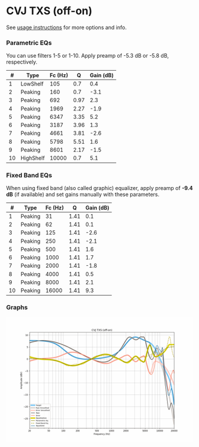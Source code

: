 # CVJ TXS (off-on)
See [usage instructions](https://github.com/jaakkopasanen/AutoEq#usage) for more options and info.

### Parametric EQs
You can use filters 1-5 or 1-10. Apply preamp of -5.3 dB or -5.8 dB, respectively.

|   # | Type      |   Fc (Hz) |    Q |   Gain (dB) |
|-----|-----------|-----------|------|-------------|
|   1 | LowShelf  |       105 | 0.7  |         0.4 |
|   2 | Peaking   |       160 | 0.7  |        -3.1 |
|   3 | Peaking   |       692 | 0.97 |         2.3 |
|   4 | Peaking   |      1969 | 2.27 |        -1.9 |
|   5 | Peaking   |      6347 | 3.35 |         5.2 |
|   6 | Peaking   |      3187 | 3.96 |         1.3 |
|   7 | Peaking   |      4661 | 3.81 |        -2.6 |
|   8 | Peaking   |      5798 | 5.51 |         1.6 |
|   9 | Peaking   |      8601 | 2.17 |        -1.5 |
|  10 | HighShelf |     10000 | 0.7  |         5.1 |

### Fixed Band EQs
When using fixed band (also called graphic) equalizer, apply preamp of **-9.4 dB** (if available) and set gains manually with these parameters.

|   # | Type    |   Fc (Hz) |    Q |   Gain (dB) |
|-----|---------|-----------|------|-------------|
|   1 | Peaking |        31 | 1.41 |         0.1 |
|   2 | Peaking |        62 | 1.41 |         0.1 |
|   3 | Peaking |       125 | 1.41 |        -2.6 |
|   4 | Peaking |       250 | 1.41 |        -2.1 |
|   5 | Peaking |       500 | 1.41 |         1.6 |
|   6 | Peaking |      1000 | 1.41 |         1.7 |
|   7 | Peaking |      2000 | 1.41 |        -1.8 |
|   8 | Peaking |      4000 | 1.41 |         0.5 |
|   9 | Peaking |      8000 | 1.41 |         2.1 |
|  10 | Peaking |     16000 | 1.41 |         9.3 |

### Graphs
![](./CVJ%20TXS%20(off-on).png)

